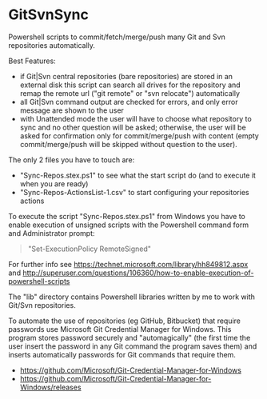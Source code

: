 # GitSvnSync
Powershell scripts to commit/fetch/merge/push many Git and Svn repositories automatically.

Best Features:
* if Git|Svn central repositories (bare repositories) are stored in an external disk this script can search
all drives for the repository and remap the remote url ("git remote" or "svn relocate") automatically
* all Git|Svn command output are checked for errors, and only error message are shown to the user
* with Unattended mode the user will have to choose what repository to sync and no other question will be asked;
otherwise, the user will be asked for confirmation only for commit/merge/push with content (empty commit/merge/push
will be skipped without question to the user).



The only 2 files you have to touch are:
* "Sync-Repos.stex.ps1" to see what the start script do (and to execute it when you are ready)
* "Sync-Repos-ActionsList-1.csv" to start configuring your repositories actions



To execute the script "Sync-Repos.stex.ps1" from Windows you have to enable
execution of unsigned scripts with the Powershell command form and Administrator prompt:
> "Set-ExecutionPolicy RemoteSigned"

For further info see https://technet.microsoft.com/library/hh849812.aspx and 
http://superuser.com/questions/106360/how-to-enable-execution-of-powershell-scripts



The "lib" directory contains Powershell libraries written by me to work with Git/Svn repositories.



To automate the use of repositories (eg GitHub, Bitbucket) that require passwords use Microsoft Git Credential Manager for Windows.
This program stores password securely and "automagically" (the first time the user insert the password in any Git command
the program saves them) and inserts automatically passwords for Git commands that require them.
* https://github.com/Microsoft/Git-Credential-Manager-for-Windows   
* https://github.com/Microsoft/Git-Credential-Manager-for-Windows/releases

